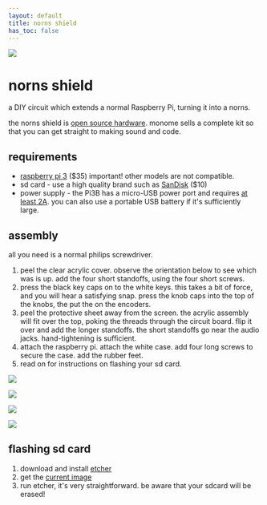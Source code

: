 ```yaml
---
layout: default
title: norns shield
has_toc: false
---
```


![](https://monome.org/docs/norns/image/norns-shield.png)

# norns shield

a DIY circuit which extends a normal Raspberry Pi, turning it into a norns.

the norns shield is [open source hardware](https://github.com/monome/norns-shield). monome sells a complete kit so that you can get straight to making sound and code.

## requirements

- [raspberry pi 3](https://www.raspberrypi.org/products/raspberry-pi-3-model-b) ($35) important! other models are not compatible.
- sd card - use a high quality brand such as [SanDisk](https://www.adafruit.com/product/2820) ($10)
- power supply - the Pi3B has a micro-USB power port and requires [at least 2A](https://www.adafruit.com/product/1995). you can also use a portable USB battery if it's sufficiently large.

## assembly

all you need is a normal philips screwdriver.

1. peel the clear acrylic cover. observe the orientation below to see which was is up. add the four short standoffs, using the four short screws.
2. press the black key caps on to the white keys. this takes a bit of force, and you will hear a satisfying snap. press the knob caps into the top of the knobs, the put the on the encoders.
3. peel the protective sheet away from the screen. the acrylic assembly will fit over the top, poking the threads through the circuit board. flip it over and add the longer standoffs. the short standoffs go near the audio jacks. hand-tightening is sufficient.
4. attach the raspberry pi. attach the white case. add four long screws to secure the case. add the rubber feet.
5. read on for instructions on flashing your sd card.

![](https://monome.org/docs/norns/image/norns-shield-assembly1.png)

![](https://monome.org/docs/norns/image/norns-shield-assembly2.png)

![](https://monome.org/docs/norns/image/norns-shield-assembly3.png)

![](https://monome.org/docs/norns/image/norns-shield-assembly4.png)


## flashing sd card

1. download and install [etcher](https://www.balena.io/etcher/)
2. get the [current image](https://github.com/monome/norns-image/releases/download/201029/norns201029-shield.zip)
3. run etcher, it's very straightforward. be aware that your sdcard will be erased!
